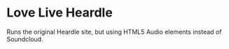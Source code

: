 # Love Live Heardle

Runs the original Heardle site, but using HTML5 Audio elements instead of Soundcloud.